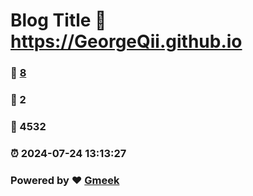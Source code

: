 # Blog Title :link: https://GeorgeQii.github.io 
### :page_facing_up: [8](https://GeorgeQii.github.io/tag.html) 
### :speech_balloon: 2 
### :hibiscus: 4532 
### :alarm_clock: 2024-07-24 13:13:27 
### Powered by :heart: [Gmeek](https://github.com/Meekdai/Gmeek)

